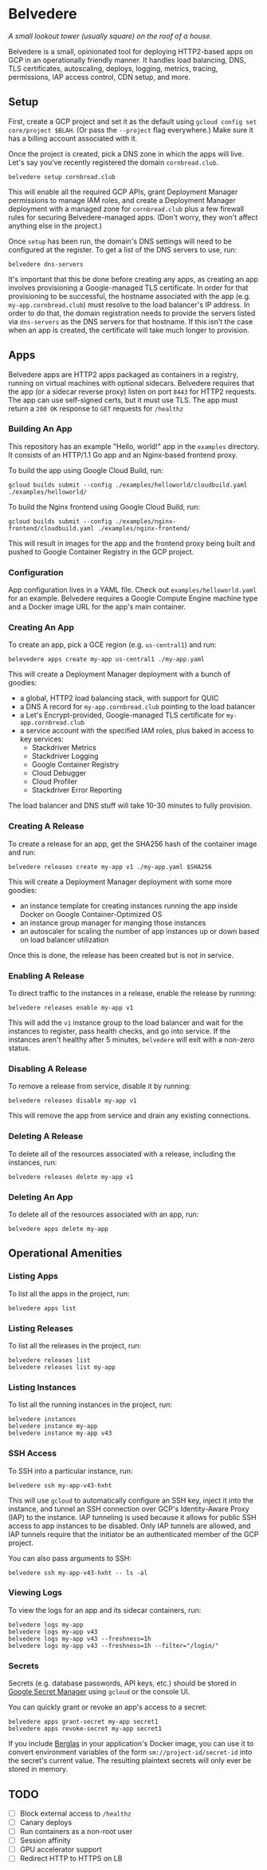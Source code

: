 # Belvedere

_A small lookout tower (usually square) on the roof of a house._

Belvedere is a small, opinionated tool for deploying HTTP2-based apps on GCP in an operationally friendly manner.
It handles load balancing, DNS, TLS certificates, autoscaling, deploys, logging, metrics, tracing, permissions, IAP access control, CDN setup, and more.

## Setup

First, create a GCP project and set it as the default using `gcloud config set core/project $BLAH`.
(Or pass the `--project` flag everywhere.)
Make sure it has a billing account associated with it.

Once the project is created, pick a DNS zone in which the apps will live.
Let's say you've recently registered the domain `cornbread.club`.

```shell script
belvedere setup cornbread.club
```

This will enable all the required GCP APIs, grant Deployment Manager permissions to manage IAM roles, and create a Deployment Manager deployment with a managed zone for `cornbread.club` plus a few firewall rules for securing Belvedere-managed apps.
(Don't worry, they won't affect anything else in the project.)

Once `setup` has been run, the domain's DNS settings will need to be configured at the register.
To get a list of the DNS servers to use, run:

```shell script
belvedere dns-servers
```

It's important that this be done before creating any apps, as creating an app involves provisioning a Google-managed TLS certificate.
In order for that provisioning to be successful, the hostname associated with the app (e.g. `my-app.cornbread.club`) must resolve to the load balancer's IP address.
In order to do that, the domain registration needs to provide the servers listed via `dns-servers` as the DNS servers for that hostname.
If this isn't the case when an app is created, the certificate will take much longer to provision.

## Apps

Belvedere apps are HTTP2 apps packaged as containers in a registry, running on virtual machines with optional sidecars.
Belvedere requires that the app (or a sidecar reverse proxy) listen on port `8443` for HTTP2 requests.
The app can use self-signed certs, but it must use TLS.
The app must return a `200 OK` response to `GET` requests for `/healthz`

### Building An App

This repository has an example "Hello, world!" app in the `examples` directory.
It consists of an HTTP/1.1 Go app and an Nginx-based frontend proxy.

To build the app using Google Cloud Build, run:

```shell script
gcloud builds submit --config ./examples/helloworld/cloudbuild.yaml ./examples/helloworld/
```

To build the Nginx frontend using Google Cloud Build, run:

```shell script
gcloud builds submit --config ./examples/nginx-frontend/cloudbuild.yaml ./examples/nginx-frontend/
```

This will result in images for the app and the frontend proxy being built and pushed to Google Container Registry in the GCP project.

### Configuration

App configuration lives in a YAML file.
Check out `examples/helloworld.yaml` for an example.
Belvedere requires a Google Compute Engine machine type and a Docker image URL for the app's main container.

### Creating An App

To create an app, pick a GCE region (e.g. `us-central1`) and run:

```shell script
belevedere apps create my-app us-central1 ./my-app.yaml
```

This will create a Deployment Manager deployment with a bunch of goodies:

* a global, HTTP2 load balancing stack, with support for QUIC
* a DNS A record for `my-app.cornbread.club` pointing to the load balancer
* a Let's Encrypt-provided, Google-managed TLS certificate for `my-app.cornbread.club`
* a service account with the specified IAM roles, plus baked in access to key services:
  - Stackdriver Metrics
  - Stackdriver Logging
  - Google Container Registry
  - Cloud Debugger
  - Cloud Profiler
  - Stackdriver Error Reporting

The load balancer and DNS stuff will take 10-30 minutes to fully provision.

### Creating A Release

To create a release for an app, get the SHA256 hash of the container image and run:

```shell script
belvedere releases create my-app v1 ./my-app.yaml $SHA256
```

This will create a Deployment Manager deployment with some more goodies:

* an instance template for creating instances running the app inside Docker on Google Container-Optimized OS
* an instance group manager for manging those instances
* an autoscaler for scaling the number of app instances up or down based on load balancer utilization

Once this is done, the release has been created but is not in service.

### Enabling A Release

To direct traffic to the instances in a release, enable the release by running:

```shell script
belvedere releases enable my-app v1
```

This will add the `v1` instance group to the load balancer and wait for the instances to register,
pass health checks, and go into service. If the instances aren't healthy after 5 minutes,
`belvedere` will exit with a non-zero status.

### Disabling A Release

To remove a release from service, disable it by running:

```shell script
belvedere releases disable my-app v1
```

This will remove the app from service and drain any existing connections.

### Deleting A Release

To delete all of the resources associated with a release, including the instances, run:

```shell script
belvedere releases delete my-app v1
```

### Deleting An App

To delete all of the resources associated with an app, run:

```shell script
belvedere apps delete my-app
```

## Operational Amenities

### Listing Apps

To list all the apps in the project, run:

```shell script
belvedere apps list
```

### Listing Releases

To list all the releases in the project, run:

```shell script
belvedere releases list
belvedere releases list my-app
```

### Listing Instances

To list all the running instances in the project, run:

```shell script
belvedere instances
belvedere instance my-app
belvedere instance my-app v43
```

### SSH Access

To SSH into a particular instance, run:

```shell script
belvedere ssh my-app-v43-hxht
```

This will use `gcloud` to automatically configure an SSH key, inject it into the instance, and tunnel an SSH connection over GCP's Identity-Aware Proxy (IAP) to the instance.
IAP tunneling is used because it allows for public SSH access to app instances to be disabled.
Only IAP tunnels are allowed, and IAP tunnels require that the initiator be an authenticated member of the GCP project.

You can also pass arguments to SSH:

```shell script
belvedere ssh my-app-v43-hxht -- ls -al
```

### Viewing Logs

To view the logs for an app and its sidecar containers, run:

```shell script
belvedere logs my-app
belvedere logs my-app v43
belvedere logs my-app v43 --freshness=1h
belvedere logs my-app v43 --freshness=1h --filter="/login/"
```

### Secrets

Secrets (e.g. database passwords, API keys, etc.) should be stored in [Google Secret Manager](https://cloud.google.com/secret-manager/docs) using `gcloud` or the console UI.

You can quickly grant or revoke an app's access to a secret:

```shell script
belvedere apps grant-secret my-app secret1
belvedere apps revoke-secret my-app secret1
```

If you include [Berglas](https://github.com/GoogleCloudPlatform/berglas) in your application's
Docker image, you can use it to convert environment variables of the form
`sm://project-id/secret-id` into the secret's current value. The resulting plaintext secrets will
only ever be stored in memory.

## TODO

- [ ] Block external access to `/healthz`
- [ ] Canary deploys
- [ ] Run containers as a non-root user
- [ ] Session affinity
- [ ] GPU accelerator support
- [ ] Redirect HTTP to HTTPS on LB
